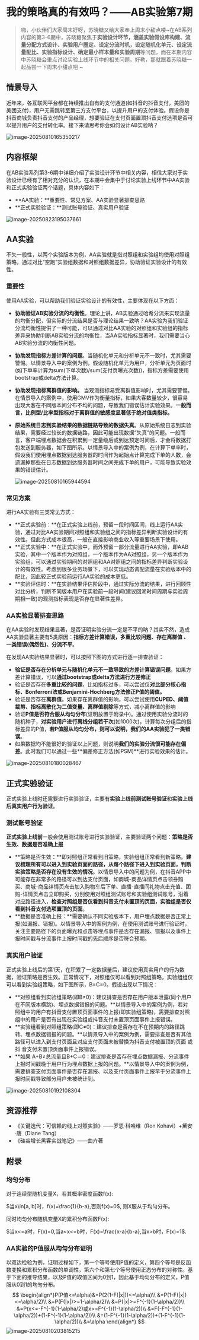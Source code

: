 # 我的策略真的有效吗？——AB实验第7期

> 嗨，小伙伴们大家周末好呀，苏晓糖又给大家奉上周末小甜点喽~在AB系列内容的第3-6期中，苏晓糖聚焦于**实验设计环节，涵盖实验假设库构建、流量分配方式设计、实验用户圈定、设定分流时机，设定随机化单元、设定流量配比、实验指标设计、确定最小样本量和实验周期**等问题，而在本期内容中苏晓糖会重点讨论实验上线环节中的相关问题。好勒，那就跟着苏晓糖一起品尝一下周末小甜点吧 ~

## 情景导入

近年来，各互联网平台都在持续推出自有的支付通道(如抖音的抖音支付，美团的美团支付)，用户无需跳转至第三方支付平台，以提升用户的支付体验。假设你是抖音商城负责抖音支付的产品经理，想要验证在支付页面置顶抖音支付选项是否可以提升用户的支付转化率。接下来请思考你会如何设计AB实验呐？

![image-20250810165350217](Chapter7.assets/image-20250810165350217.png)

## 内容框架

在AB实验系列第3-6期中详细介绍了实验设计环节中相关内容，相信大家对于实验设计已经有了相对充分的认识，在本期中会集中于讨论实验上线环节中AA实验和正式实验验证两个话题，具体内容如下：

- **AA实验：**重要性、常见方案、AA实验显著排查思路
- **正式实验验证：**测试账号验证、真实用户验证

![image-20250823195037661](Chapter7.assets/image-20250823195037661.png)

## AA实验

不失一般性，以两个实验版本为例，AA实验就是指对照组和实验组均使用对照组策略，通过对比“空跑”实验组数据和对照组数据差异，协助验证实验设计的有效性。

### 重要性

使用AA实验，可以帮助我们验证实验设计的有效性，主要体现在以下方面：

- **协助验证AB实验分流的均衡性**。理论上讲，AB实验通过哈希分流来实现流量的均衡分配，但实际的分流结果是否与理论结果一致呐？AA实验为我们验证分流均衡性提供了一种可能，可以通过对比AA实验的对照组和实验组的指标差异来协助判断AB实验分流的均衡性，当AA实验指标显著时，我们需要当心AB实验分流的均衡性问题。

- **协助发现指标方差计算的问题**。当随机化单元和分析单元不一致时，尤其需要警惕。以情景导入中的案例为例，假设随机化单元为用户，分析单元为页面时(如下单率计算为sum(下单次数)/sum(支付页曝光次数))，指标方差需要使用bootstrap或delta方法计算。

- **协助发现指标离群值的影响。** 当观测指标易受离群值影响时，尤其需要警惕。在情景导入的案例中，使用GMV作为衡量指标，如果大客数量较少，很容易出现大客在不同版本间分布不均的问题，导致我们错误估计实验效果。**一般而言，比例型/比率型指标对于离群值的敏感度显著低于绝对值类指标。**

- **原始系统日志到实验结果的数据链路导致的数据失真**。从原始系统日志到实验结果，需要经过较长的数据链路，因此可能出现数据“失真”的问题。一般而言，客户端埋点数据会在积累到一定量级后或到达预定时间后，才会将数据打包发送到服务器，如下图所示。以情景导入中的案例为例，在计算下单率时，假设我们使用埋点数据到达服务器的时间作为起始点计算完成下单的人数，会遗漏掉那些在日志数据到达服务器时间之间完成下单的用户，可能导致实验效果的错误估计。

  ![image-20250810165944594](Chapter7.assets/image-20250810165944594.png)

### 常见方案

进行AA实验有三类常见方式：

- **正式实验前：**在正式实验上线前，预留一段时间区间，线上运行AA实验，通过对比AA实验期间对照组和实验组之间的指标差异判断实验设计的有效性。但此方式成本很高，一般在直接影响商业收入等重要场景下使用。
- **正式实验中：**在正式实验中，而外预留一部分流量进行AA实验，即AAB实验，其中一个版本作为对照组，一个版本作为AA对照组，另一个版本作为实验组，可以通过实验期间的对照组和AA对照组之间的指标差异判断实验设计的有效性。考虑到很多业务场景下，可以实现动态调配流量在实验版本中的配比，因此较正式实验前运行AA实验的成本更低。
- **实验评估时：**在实验结果评估阶段中，通过实际分流的结果，进行回顾性对比分析，判断不同版本用户在实验前一段时间(建议回溯时间周期与实验周期相一致)的观测指标表现是否存在显著性差异。

### AA实验显著排查思路

在AA实验时发现结果显著，是否证明实验分流一定是不平的呐？其实不然，造成AA实验显著主要有5类原因：**指标方差计算错误，多重比较问题、存在离群值 、一类错误(偶然性)、分流不平**。

在发现AA实验结果显著时，可以按照下图的方式进行逐一排查验证：

- **验证是否存在分析单元与随机化单元不一致导致的方差计算错误问题**，如果方差计算错误，可以**通过bootstrap或delta方法进行方差修正**
- 验证是否存在**多重比较的问题**，比如指标过多，可以尝试仅**对比部分核心指标、Bonferroni法或Benjamini-Hochberg方法修正P值的阈值。**
- 验证是否存在**离群值**。如果存在离群值的影响，可以尝试使用**CUPED、阈值裁剪、指标离散化为二值变量、离群值剔除**等方式，减小离群值的影响
- 验证**P值是否符合服从均匀分布**(证明放置于附录中)。通过使用实验分流时的随机种子，**对实验用户进行离线分组若干次**(如1000次)，计算每次分组后的指标差异的P值，**若P值服从均匀分布，则可以说明，我们的AA实验犯了一类错误**。
- 如果数据均不能很好的验证以上问题，则说明**我们的实验分流很可能存在偏差**。此时我们可以通过一些**偏差修正方法(如PSM)**进行实验效果的估计。

![image-20250810180028467](Chapter7.assets/image-20250810180028467.png)

## 正式实验验证

正式实验上线时还需要进行实验验证，主要有**实验上线前测试账号验证**和**实验上线后真实用户行为验证**。

### 测试账号验证

**正式实验上线前**一般会使用测试账号进行实验验证，主要验证两个问题：**策略是否生效、数据是否准确上报**

- **策略是否生效：**即对照组正常看到旧策略，实验组组正常看到新策略。**建议梳理所有可以进入到实验页面的路径，从每个路径下进入到实验页面，判断实验策略是否存在没有生效的情况**。以情景导入中的问题为例，在抖音APP中可能存在非常多的路径可以到达支付页面，如商城-商品详情页点击领券购买、商城-商品详情页点击加入购物车后下单、直播-直播间礼物点击充值、团购-详情页点击立即购买，分别使用对照组测试账号和实验组测试账号，沿着对应路径进入，**检查对照组是否仅看到抖音支付未置顶的页面，实验组是否仅看到抖音支付选项置顶的页面**。
- **数据是否准确上报：**需要确认不同实验版本下，用户埋点数据是否正常上报(如漏报、错报)。以情景导入中的案例为例，在使用测试账号进行验证时，关注主要路径下的页面曝光和点击等埋点事件是否存在漏报、错报以及事件上报时间戳与分流事件上报时间戳的先后顺序是否符合预期。

### 真实用户验证

正式实验上线后的第1天，在积累了一定数据量后，建议使用真实用户的行为数据，验证策略是否生效。正常情况下，对照组仅可以看到对照组策略，实验组组仅可以看到实验组策略，如下图所示，B=C=0。假设出现以下情况：

- **对照组看到实验组策略(即B≠0)：建议排查是否存在用户版本泄露(同个用户在不同版本横跳)、埋点数据错报的问题。**以情景导入中的案例为例，若对照组中的用户有抖音支付置顶页面事件的上报(即实验组策略)，需要排查对照组中的用户是否有出现在实验组或抖音支付未置顶页面事件上报错误。
- **实验组看到对照组策略(即C≠0)：建议排查是否存在不在预期内的路径跳转、埋点数据错报的问题。**以情景导入中的案例为例，需要排查是否有其他路径可以进入到支付页面且对应支付页面未被替换为抖音支付被置顶的页面 或抖 音支付未置顶页面事件上报错误。
- **如果 A+B≠总流量且B+C＝0：建议排查是否存在埋点数据漏报、分流事件上报时间戳晚于用户行为埋点数据上报的问题。**以情景导入中的案例为例，需要排查支付页面事件是否存在漏报、以及支付页面事件上报早于分流事件上报时间戳导致部分用户未被统计到。

![image-20250810192108304](Chapter7.assets/image-20250810192108304.png)



## 资源推荐

- 《关键迭代：可信赖的线上对照实验》——罗恩·科哈维（Ron Kohavi）+黛安·唐（Diane Tang）
- 《硅谷增长黑客实战笔记》——曲卉著

## 附录

### 均匀分布

对于连续型随机变量X，若其概率密度函数f(x):

$当x\in[a, b]时，f(x)=\frac{1}{b-a},否则f(x)=0$, 则X服从于均匀分布。

同时均匀分布随机变量X的累积分布函数F(x):

$当x<=a时，F(x)=0,当a<x<=b时，F(x)=\frac{x-a}{b-a},当x>b时，F(x)=1$.

### AA实验的P值服从均匀分布证明

以双边检验为例，证明过程如下，第一个等号使用P值的定义，第四个等号是反函数变换和累积分布函数的单调性，第六个和第七个等号使用正态分布的对称性。基于下面的推导结果，以及P值的取值区间为0到1，因此基于均匀分布的定义，P值服从0到1的均匀分布。
$$
\begin{align*}P(P值<=\alpha)&=P(2(1-F(|x|))<=\alpha)\\
&=P(1-F(|x|)<=\alpha/2)\\
&=P(F(|x|)>=1-\alpha/2)\\
&=P(|x|>=F^{-1}(1-\alpha/2))\\
&=P(x<=-F^{-1}(1-\alpha/2)或x>=F^{-1}(1-\alpha/2))\\
&=F(-F^{-1}(1-\alpha/2))+(1-F^{-1}(1-\alpha/2))\\
&=(1-F^{-1}(1-\alpha/2))+(1-F^{-1}(1-\alpha/2))\\
&=\alpha
\end{align*}
$$
![image-20250810203815215](Chapter7.assets/image-20250810203815215.png)